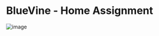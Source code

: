 # BlueVine - Home Assignment

![image](https://user-images.githubusercontent.com/100310547/156922641-9ed81314-37fa-4c8f-98b3-698e07e7172f.png)

